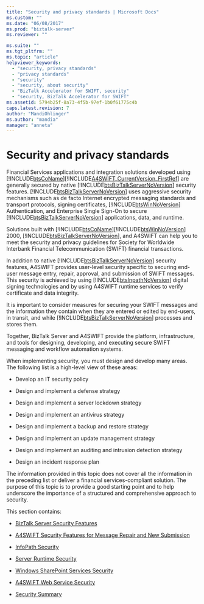 ```yaml
---
title: "Security and privacy standards | Microsoft Docs"
ms.custom: ""
ms.date: "06/08/2017"
ms.prod: "biztalk-server"
ms.reviewer: ""

ms.suite: ""
ms.tgt_pltfrm: ""
ms.topic: "article"
helpviewer_keywords: 
  - "security, privacy standards"
  - "privacy standards"
  - "security"
  - "security, about security"
  - "BizTalk Accelerator for SWIFT, security"
  - "security, BizTalk Accelerator for SWIFT"
ms.assetid: 5794b25f-8a73-4f5b-97ef-1b0f61775c4b
caps.latest.revision: 7
author: "MandiOhlinger"
ms.author: "mandia"
manager: "anneta"
---
```

# Security and privacy standards
Financial Services applications and integration solutions developed using [!INCLUDE[btsCoName](../../includes/btsconame-md.md)][!INCLUDE[A4SWIFT_CurrentVersion_FirstRef](../../includes/a4swift-currentversion-firstref-md.md)] are generally secured by native [!INCLUDE[btsBizTalkServerNoVersion](../../includes/btsbiztalkservernoversion-md.md)] security features. [!INCLUDE[btsBizTalkServerNoVersion](../../includes/btsbiztalkservernoversion-md.md)] uses aggressive security mechanisms such as de facto Internet encrypted messaging standards and transport protocols, signing certificates, [!INCLUDE[btsWinNoVersion](../../includes/btswinnoversion-md.md)] Authentication, and Enterprise Single Sign-On to secure [!INCLUDE[btsBizTalkServerNoVersion](../../includes/btsbiztalkservernoversion-md.md)] applications, data, and runtime.  
  
 Solutions built with [!INCLUDE[btsCoName](../../includes/btsconame-md.md)][!INCLUDE[btsWinNoVersion](../../includes/btswinnoversion-md.md)] 2000, [!INCLUDE[btsBizTalkServerNoVersion](../../includes/btsbiztalkservernoversion-md.md)], and A4SWIFT can help you to meet the security and privacy guidelines for Society for Worldwide Interbank Financial Telecommunication (SWIFT) financial transactions.  
  
 In addition to native [!INCLUDE[btsBizTalkServerNoVersion](../../includes/btsbiztalkservernoversion-md.md)] security features, A4SWIFT provides user-level security specific to securing end-user message entry, repair, approval, and submission of SWIFT messages. This security is achieved by using [!INCLUDE[btsInpathNoVersion](../../includes/btsinpathnoversion-md.md)] digital signing technologies and by using A4SWIFT runtime services to verify certificate and data integrity.  
  
 It is important to consider measures for securing your SWIFT messages and the information they contain when they are entered or edited by end-users, in transit, and while [!INCLUDE[btsBizTalkServerNoVersion](../../includes/btsbiztalkservernoversion-md.md)] processes and stores them.  
  
 Together, BizTalk Server and A4SWIFT provide the platform, infrastructure, and tools for designing, developing, and executing secure SWIFT messaging and workflow automation systems.  
  
 When implementing security, you must design and develop many areas. The following list is a high-level view of these areas:  
  
-   Develop an IT security policy  
  
-   Design and implement a defense strategy  
  
-   Design and implement a server lockdown strategy  
  
-   Design and implement an antivirus strategy  
  
-   Design and implement a backup and restore strategy  
  
-   Design and implement an update management strategy  
  
-   Design and implement an auditing and intrusion detection strategy  
  
-   Design an incident response plan  
  
 The information provided in this topic does not cover all the information in the preceding list or deliver a financial services-compliant solution. The purpose of this topic is to provide a good starting point and to help underscore the importance of a structured and comprehensive approach to security.  
  
 This section contains:  
  
-   [BizTalk Server Security Features](../../adapters-and-accelerators/accelerator-swift/biztalk-server-security-features.md)  
  
-   [A4SWIFT Security Features for Message Repair and New Submission](../../adapters-and-accelerators/accelerator-swift/a4swift-security-features-for-message-repair-and-new-submission.md)  
  
-   [InfoPath Security](../../adapters-and-accelerators/accelerator-swift/infopath-security.md)  
  
-   [Server Runtime Security](../../adapters-and-accelerators/accelerator-swift/server-runtime-security.md)  
  
-   [Windows SharePoint Services Security](../../adapters-and-accelerators/accelerator-swift/windows-sharepoint-services-security.md)  
  
-   [A4SWIFT Web Service Security](../../adapters-and-accelerators/accelerator-swift/a4swift-web-service-security.md)  
  
-   [Security Summary](../../adapters-and-accelerators/accelerator-swift/security-summary.md)